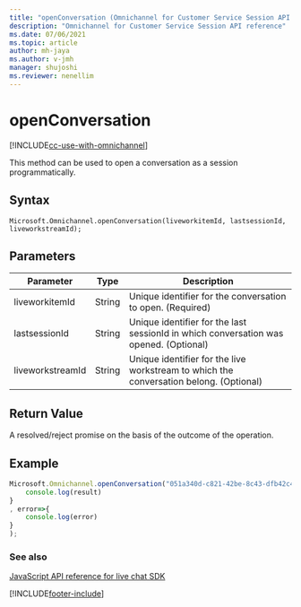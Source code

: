 ```yaml
---
title: "openConversation (Omnichannel for Customer Service Session API reference) | MicrosoftDocs"
description: "Omnichannel for Customer Service Session API reference"
ms.date: 07/06/2021
ms.topic: article
author: mh-jaya
ms.author: v-jmh
manager: shujoshi
ms.reviewer: nenellim
---
```

# openConversation

[!INCLUDE[cc-use-with-omnichannel](../../../../includes/cc-use-with-omnichannel.md)]

This method can be used to open a conversation as a session programmatically. 

## Syntax

`Microsoft.Omnichannel.openConversation(liveworkitemId, lastsessionId, liveworkstreamId);`

## Parameters

| Parameter        | Type   | Description |
| -----------------| -----  | ----------- |
| liveworkitemId   | String | Unique identifier for the conversation to open. (Required)  | 
| lastsessionId    | String | Unique identifier for the last sessionId in which conversation was opened. (Optional)   |
| liveworkstreamId | String | Unique identifier for the live workstream to which the conversation belong. (Optional)   |

## Return Value

A resolved/reject promise on the basis of the outcome of the operation. 

## Example

```javascript
Microsoft.Omnichannel.openConversation("051a340d-c821-42be-8c43-dfb42c4da821", "63e6b672-c1cc-4ba9-86d5-aea818e73092", "9e20ced1-7c81-eb11-a812-000d3a9c25eb").then(result=>{ 
    console.log(result) 
} 
, error=>{ 
    console.log(error) 
} 
);
```
 
### See also

[JavaScript API reference for live chat SDK](../../omnichannel-reference.md)


[!INCLUDE[footer-include](../../../../includes/footer-banner.md)]

